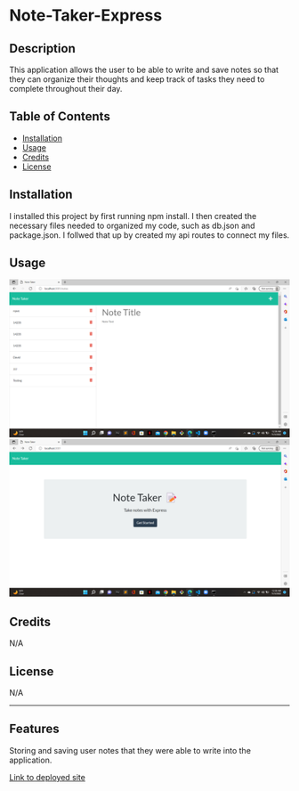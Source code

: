 # Note-Taker-Express


## Description

This application allows the user to be able to write and save notes so that they can organize their thoughts and keep track of tasks they need to complete throughout their day.

## Table of Contents


- [Installation](#installation)
- [Usage](#usage)
- [Credits](#credits)
- [License](#license)

## Installation

I installed this project by first running npm install. I then created the necessary files needed to organized my code, such as db.json and package.json. I follwed that up by created my api routes to connect my files.
## Usage

![Shot 1](/images/Screenshot%20(76).png)
![shot 2](/images/Screenshot%20(77).png)

## Credits

N/A

## License

N/A

---


## Features

Storing and saving user notes that they were able to write into the application.

[Link to deployed site]()